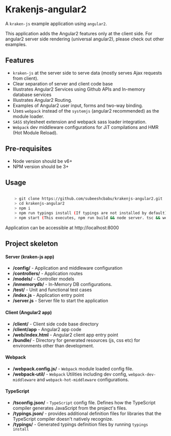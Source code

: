 # Krakenjs-angular2

A `kraken-js` example application using `angular2`.

This application adds the Angular2 features only at the client side. For angular2 server side rendering (universal angular2), please check out other examples.

## Features

- `kraken-js` at the server side to serve data (mostly serves Ajax requests from client).
- Clear separation of server and client code base
- Illustrates Angular2 Services using Github APIs and In-memory database services
- Illustrates Angular2 Routing.
- Examples of Angular2 user input, forms and two-way binding.
- Uses `webpack` instead of the `systemjs` (angular2 recommended) as the module loader.
- `SASS` stylesheet extension and webpack sass loader integration.
- `Webpack` dev middleware configurations for JiT compilations and HMR (Hot Module Reload).

## Pre-requisites

- Node version should be v6+
- NPM version should be 3+

## Usage

```sh

    > git clone https://github.com/subeeshcbabu/krakenjs-angular2.git
    > cd krakenjs-angular2
    > npm i
    > npm run typings install (If typings are not installed by default)
    > npm start (This executes, npm run build && node server. tsc && webpack are executed as part of npm run build)

```

Application can be accessible at http://localhost:8000


## Project skeleton

#### Server (kraken-js app)

- **/config/** - Application and middleware configuration
- **/controllers/** - Application routes
- **/models/** - Controller models
- **/inmemorydb/** - In-Memory DB configurations.
- **/test/** - Unit and functional test cases
- **/index.js** - Application entry point
- **/server.js** - Server file to start the application

#### Client (Angular2 app)

- **/client/** - Client side code base directory
- **/client/app** - Angular2 app code
- **/web/index.html** - Angular2 client app entry point
- **/bundle/** - Directory for generated resources (js, css etc) for environments other than development.

#### Webpack

- **/webpack.config.js/** - `Webpack` module loaded config file.
- **/webpack-util/** - `Webpack` Utilities including dev config, `webpack-dev-middleware` and `webpack-hot-middleware` configurations.

#### TypeScript

- **/tsconfig.json/** - `TypeScript` config file. Defines how the TypeScript compiler generates JavaScript from the project's files.
- **/typings.json/** - provides additional definition files for libraries that the TypeScript compiler doesn't natively recognize.
- **/typings/** - Generated typings definition files by running `typings install`
